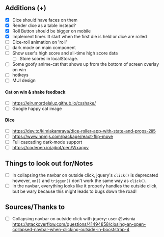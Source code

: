## Additions (+)

- [x] Dice should have faces on them
- [x] Render dice as a table instead?
- [x] Roll Button should be bigger on mobile
- [x] Implement timer. It start when the first die is held or dice are rolled
- [ ] Dice-roll animation on 'roll'
- [ ] dark mode on main component
- [ ] Show user's high score and all-time high score data
  - [ ] Store scores in localStorage.
- [ ] Some goofy anime-cat that shows up from the bottom of screen overlay on win
- [ ] hotkeys
- [ ] MUI design

#### Cat on win & shake feedback

- [ ] https://elrumordelaluz.github.io/csshake/
- [ ] Google happy cat image

#### Dice

- [ ] https://dev.to/kimiakamrava/dice-roller-app-with-state-and-props-2ii5
- [ ] https://www.npmjs.com/package/react-flip-move
- [ ] Full cascading dark-mode support
- [ ] https://codepen.io/ajbot/pen/Wxaqpv

## Things to look out for/Notes

- [ ] In collapsing the navbar on outside click, jquery's `click()` is deprecated however, `on()` and `trigger()` don't work the same way as `click()`.
- [ ] In the navbar, everything looks like it properly handles the outside click, but be wary because this might leads to bugs down the road!

## Sources/Thanks to

- [ ] Collapsing navbar on outside click with jquery: user @wisnia https://stackoverflow.com/questions/41494858/closing-an-open-collapsed-navbar-when-clicking-outside-in-booststrap-4
